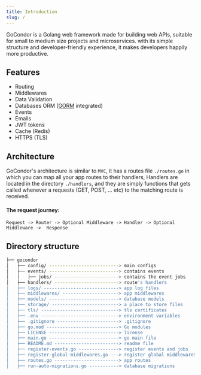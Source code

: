 ```yaml
---
title: Introduction
slug: /
---
```


GoCondor is a Golang web framework made for building web APIs, suitable for small to medium size projects and microservices. with its simple structure and developer-friendly experience, it makes developers happily more productive.

## Features 
- Routing
- Middlewares
- Data Validation
- Databases ORM ([GORM](https://gorm.io/) integrated)
- Events
- Emails
- JWT tokens
- Cache (Redis)
- HTTPS (TLS)

## Architecture
GoCondor's architecture is similar to `MVC`, it has a routes file `./routes.go` in which you can map all your app routes to their handlers, Handlers are located in the directory `./handlers`, and they are simply functions that gets called whenever a requests (GET, POST, ... etc) to the matching route is received.

#### The request journey:
`Request -> Router -> Optional Middleware -> Handler -> Optional Middleware ->  Response`

## Directory structure 
```bash
├── gocondor
│   ├── config/ --------------------------> main configs
│   ├── events/ --------------------------> contains events
│	│	├── jobs/ ------------------------> contains the event jobs
│   ├── handlers/ ------------------------> route's handlers
│   ├── logs/ ----------------------------> app log files
│   ├── middlewares/ ---------------------> app middlewares
│   ├── models/ --------------------------> database models
│   ├── storage/ -------------------------> a place to store files
│   ├── tls/ -----------------------------> tls certificates
│   ├── .env -----------------------------> environment variables 
│   ├── .gitignore -----------------------> .gitignore
│   ├── go.mod ---------------------------> Go modules
│   ├── LICENSE --------------------------> license
│   ├── main.go --------------------------> go main file
│   ├── README.md ------------------------> readme file
│   ├── register-events.go ---------------> register events and jobs
│   ├── register-global-middlewares.go ---> register global middlewares
│   ├── routes.go ------------------------> app routes
│   ├── run-auto-migrations.go -----------> database migrations
```